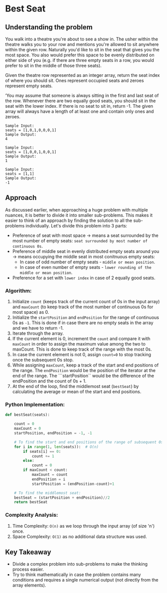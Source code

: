 # Best Seat

## Understanding the problem

You walk into a theatre you're about to see a show in. The usher within the theatre walks you to your row
and mentions you're allowed to sit anywhere within the given row. Naturally you'd like to sit in the seat that
gives you the most space. You also would prefer this space to be evenly distributed on either side of you
(e.g. if there are three empty seats in a row, you would prefer to sit in the middle of those three seats).

Given the theatre row represented as an integer array, return the seat index of where you should sit. Ones
represent occupied seats and zeroes represent empty seats.

‘You may assume that someone is always sitting in the first and last seat of the row. Whenever there are
two equally good seats, you should sit in the seat with the lower index. If there is no seat to sit in, return -1.
The given array will always have a length of at least one and contain only ones and zeroes.

```
Sample Input:
seats = [1,0,1,0,0,0,1]
Sample Output:
4

Sample Input:
seats = [1,0,0,1,0,0,1]
Sample Output:
1

Sample Input:
seats = [1,1]
Sample Output:
-1
```

## Approach
As discussed earlier, when approaching a huge problem with multiple nuances, it is better to divide it into smaller sub-problems. 
This makes it easier to think of an approach by finding the solution to all the sub-problems individually.
Let's divide this problem into 3 parts:
* Preference of seat with most space -> means a seat surrounded by the most number of empty seats: ```seat surrounded by most number of continuous 0s```.
* Preference of middle seat in evenly distributed empty seats around you -> means occupying the middle seat in most conitnuous empty seats:
    * In case of odd number of empty seats - ```middle or mean position```.
    * In case of even number of empty seats - ```lower rounding of the middle or mean position```.
* Preference for a set with ```lower index``` in case of 2 equally good seats.

### Algorithm:
1. Initialize ```count``` (keeps track of the current count of 0s in the input array) and ```maxCount``` (to keep track of the most number of continuous 0s for most space) as 0.
2. Initialize the ```startPosition``` and ```endPosition``` for the range of continuous 0s as ```-1```. This is done if in case there are no empty seats in the array and we have to return -1.
3. Iterate through the array.
4. If the current element is 0, increment the ```count``` and compare it with ```maxCount``` in order to assign the maximum value among the two to maxCount. This is done to keep track of the range with the most 0s.
5. In case the current element is not 0, assign ```count=0``` to stop tracking once the subsequent 0s stop.
6. While assigning ```maxCount```, keep a track of the start and end positions of the range. The ```endPosition``` would be the position of the iterator at the end of the range. The ```startPosition`` would be the difference of the endPosition and the count of 0s + 1.
7. At the end of the loop, find the middlemost seat (```bestSeat```) by calculating the average or mean of the start and end positions.

### Python Implementation:
```python
def bestSeat(seats):

    count = 0
    maxCount = 0
    startPosition, endPosition = -1, -1

    # To find the start and end positions of the range of subsequent 0s
    for i in range(1, len(seats)):  # O(n)
        if seats[i] == 0:
            count += 1
        else:
            count = 0
        if maxCount < count:
            maxCount = count
            endPosition = i
            startPosition = (endPosition-count)+1

    # To find the middlemost seat:
    bestSeat = (startPosition + endPosition)//2
    return bestSeat
```

### Complexity Analysis:
1. Time Complexity: ```O(n)``` as we loop through the input array (of size 'n') once.
2. Space Complexity: ```O(1)``` as no additional data structure was used.

## Key Takeaway
* Divide a complex problem into sub-problems to make the thinking process easier.
* Try to think mathematically in case the problem contains many conditions and requires a single numerical output (not directly from the array elements).
